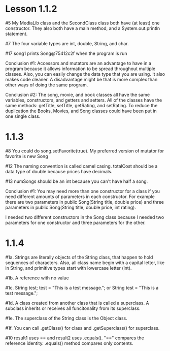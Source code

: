 <h1> Lesson 1.1.2 </h1>
<p> #5 My MediaLib class and the SecondClass class both have (at least) one constructor.
They also both have a main method, and a System.out.println statement.</p>
<p>#7 The four variable types are int, double, String, and char. </p>
<p>#17 song1 prints Song@75412c2f when the program is run </p>
<p>Conclusion #1: Accessors and mutators are an advantage to have in a program because it allows information to
be spread throughout multiple classes. Also, you can easily change the data type that you are using. It also
 makes code cleaner. A disadvantage might be that is more complex than other ways of doing the same program. </p>
<p> Conclusion #2: The song, movie, and book classes all have the same variables, constructors,
and getters and setters. All of the classes have the same methods: getTitle, setTitle, getRating, and setRating. To
reduce the duplication the Books, Movies, and Song classes could have been put in one single class.</p>

<h1> 1.1.3 </h1>
<p>#8  You could do song.setFavorite(true). My preferred version of mutator for favorite is new Song  </p>
<p>#12 The naming convention is called camel casing. totalCost should be a data type of double because prices
have decimals.</p>
<p>#13 numSongs should be an int because you can't have half a song. </p>
<p>Conclusion #1: You may need more than one constructor for a class if you need different amounts of parameters in each constructor.
For example there are two parameters in public Song(String title, double price) and three parameters in public Song(String title, double price, int rating). </p>
I needed two different constructors in the Song class because I needed two parameters for one constructor and three
parameters
for the other.</p>
<h1> 1.1.4 </h1>
<p>#1a. Strings are literally objects of the String class, that happen to hold sequences of characters. Also, all class name begin with a capital letter, like in String, and primitive types start with lowercase letter (int). </p>
<p>#1b. A reference with no value  </p>
<p>#1c. String test; test = "This is a test message."; or String test = "This is a test message.";</p>
<p>#1d. A class created from another class that is called a superclass. A subclass inherits or receives all funcitonality from its superclass. </p>
<p>#1e. The superclass of the String class is the Object class. </p>
<p>#1f. You can call .getClass() for class and .getSuperclass() for superclass. </p>
<p>#10 result1 uses == and result2 uses .equals(). "==" compares the reference identity. .equals() method compares only contents.</p>


